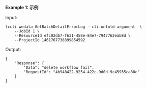 **Example 1: 示例**



Input: 

```
tccli wedata GetBatchDetailErrorLog --cli-unfold-argument  \
    --JobId 1 \
    --ResourceId efc02db7-f631-458e-84e7-7947762eab8d \
    --ProjectId 1461767738399854592
```

Output: 
```
{
    "Response": {
        "Data": "delete workflow fail",
        "RequestId": "4b948422-9254-422c-9d0d-9c45935ca88c"
    }
}
```

